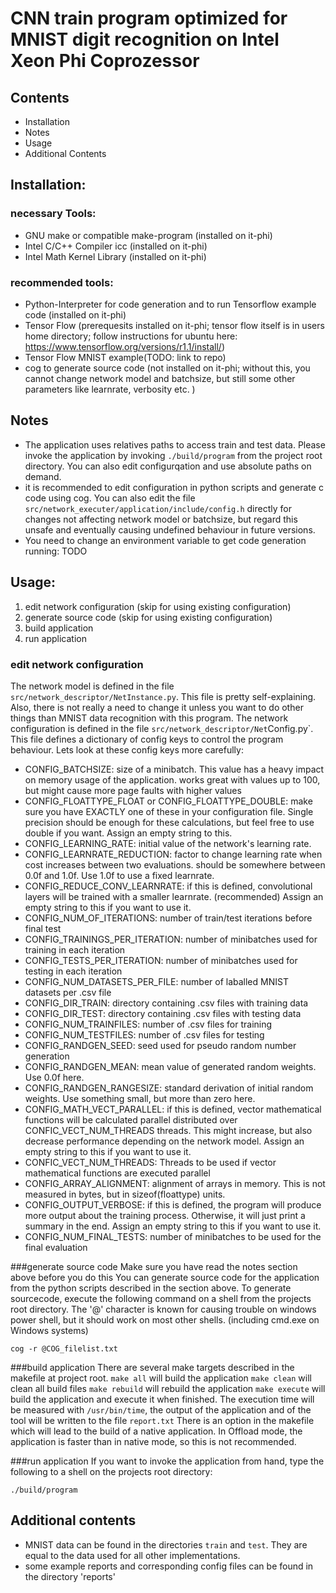 
# CNN train program optimized for MNIST digit recognition on Intel Xeon Phi Coprozessor

## Contents
- Installation
- Notes
- Usage
- Additional Contents


## Installation: 

### necessary Tools: 
- GNU make or compatible make-program (installed on it-phi)
- Intel C/C++ Compiler icc (installed on it-phi)
- Intel Math Kernel Library (installed on it-phi)

### recommended tools:
- Python-Interpreter for code generation and to run Tensorflow example code (installed on it-phi)
- Tensor Flow (prerequesits installed on it-phi; tensor flow itself is in users home directory; follow instructions for ubuntu here: https://www.tensorflow.org/versions/r1.1/install/)
- Tensor Flow MNIST example(TODO: link to repo)
- cog to generate source code (not installed on it-phi; without this, you cannot change network model and batchsize, but still some other parameters like learnrate, verbosity etc. )


## Notes
- The application uses relatives paths to access train and test data. Please invoke the application by invoking `./build/program` from the project root directory. You can also edit configurqation and use absolute paths on demand. 
- it is recommended to edit configuration in python scripts and generate c code using cog. You can also edit the file `src/network_executer/application/include/config.h` directly for changes not affecting network model or batchsize, but regard this unsafe and eventually causing undefined behaviour in future versions. 
- You need to change an environment variable to get code generation running: TODO


## Usage: 
1. edit network configuration (skip for using existing configuration)
2. generate source code (skip for using existing configuration)
3. build application
4. run application

### edit network configuration
The network model is defined in the file `src/network_descriptor/NetInstance.py`. This file is pretty self-explaining. Also, there is not really a need to change it unless you want to do other things than MNIST data recognition with this program. 
The network configuration is defined in the file `src/network_descriptor/Net`Config.py`. 
This file defines a dictionary of config keys to control the program behaviour. 
Lets look at these config keys more carefully: 
- CONFIG_BATCHSIZE: size of a minibatch. This value has a heavy impact on memory usage of the application. works great with values up to 100, but might cause more page faults with higher values
- CONFIG_FLOATTYPE_FLOAT or CONFIG_FLOATTYPE_DOUBLE: make sure you have EXACTLY one of these in your configuration file. Single precision should be enough for these calculations, but feel free to use double if you want. Assign an empty string to this. 
- CONFIG_LEARNING_RATE: initial value of the network's learning rate. 
- CONFIG_LEARNRATE_REDUCTION: factor to change learning rate when cost increases between two evaluations. should be somewhere between 0.0f and 1.0f. Use 1.0f to use a fixed learnrate. 
- CONFIG_REDUCE_CONV_LEARNRATE: if this is defined, convolutional layers will be trained with a smaller learnrate. (recommended) Assign an empty string to this if you want to use it. 
- CONFIG_NUM_OF_ITERATIONS: number of train/test iterations before final test
- CONFIG_TRAININGS_PER_ITERATION: number of minibatches used for training in each iteration
- CONFIG_TESTS_PER_ITERATION: number of minibatches used for testing in each iteration
- CONFIG_NUM_DATASETS_PER_FILE: number of laballed MNIST datasets per .csv file
- CONFIG_DIR_TRAIN: directory containing .csv files with training data
- CONFIG_DIR_TEST: directory containing .csv files with testing data
- CONFIG_NUM_TRAINFILES: number of .csv files for training
- CONFIG_NUM_TESTFILES: number of .csv files for testing
- CONFIG_RANDGEN_SEED: seed used for pseudo random number generation
- CONFIG_RANDGEN_MEAN: mean value of generated random weights. Use 0.0f here. 
- CONFIG_RANDGEN_RANGESIZE: standard derivation of initial random weights. Use something small, but more than zero here. 
- CONFIG_MATH_VECT_PARALLEL: if this is defined, vector mathematical functions will be calculated parallel distributed over CONFIC_VECT_NUM_THREADS threads. This might increase, but also decrease performance depending on the network model. Assign an empty string to this if you want to use it. 
- CONFIC_VECT_NUM_THREADS: Threads to be used if vector mathematical functions are executed parallel
- CONFIG_ARRAY_ALIGNMENT: alignment of arrays in memory. This is not measured in bytes, but in sizeof(floattype) units. 
- CONFIG_OUTPUT_VERBOSE: if this is defined, the program will produce more output about the training process. Otherwise, it will just print a summary in the end. Assign an empty string to this if you want to use it. 
- CONFIG_NUM_FINAL_TESTS: number of minibatches to be used for the final evaluation

###generate source code
Make sure you have read the notes section above before you do this
You can generate source code for the application from the python scripts described in the section above. 
To generate sourcecode, execute the following command on a shell from the projects root directory. 
The '@' character is known for causing trouble on windows power shell, but it should work on most other shells. (including cmd.exe on Windows systems)
```
cog -r @COG_filelist.txt
```

###build application
There are several make targets described in the makefile at project root. 
`make all` will build the application
`make clean` will clean all build files
`make rebuild` will rebuild the application
`make execute` will build the application and execute it when finished. The execution time will be measured with `/usr/bin/time`, the output of the application and of the tool will be written to the file `report.txt`
There is an option in the makefile which will lead to the build of a native application. In Offload mode, the application is faster than in native mode, so this is not recommended. 


###run application
If you want to invoke the application from hand, type the following to a shell on the projects root directory:
```
./build/program
```


## Additional contents
- MNIST data can be found in the directories `train` and `test`. They are equal to the data used for all other implementations. 
- some example reports and corresponding config files can be found in the directory 'reports'
